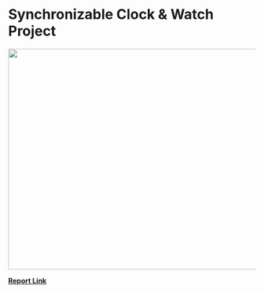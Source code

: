 # Synchronizable Clock & Watch Project

<img src="https://github.com/user-attachments/assets/1f6c535b-f679-4241-9824-5ca34609185e" width="800" height="450"/>

**[Report Link](https://1drv.ms/p/s!AoW7lidA8JGFkzu_rfKmRCVT55bB?e=I7xjGB)**
